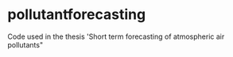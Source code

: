 # pollutantforecasting
Code used in the thesis 'Short term forecasting of atmospheric air pollutants"

